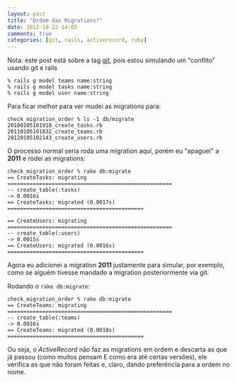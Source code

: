 ```yaml
---
layout: post
title: "Ordem das Migrations?"
date: 2012-10-22 14:03
comments: true
categories: [git, rails, activerecord, ruby]
---
```


Nota: este post está sobre a tag [git](/categories/git/), pois estou simulando um "conflito"
usando git e rails

    % rails g model teams name:string
    % rails g model tasks name:string
    % rails g model user name:string

Para ficar melhor para ver mudei as migrations para:

    check_migration_order % ls -1 db/migrate
    20100105101918_create_tasks.rb
    20110105101832_create_teams.rb
    20120105102143_create_users.rb

O processo normal seria roda uma migration aqui, porém eu "apaguei" a **2011** e rodei as migrations:

    check_migration_order % rake db:migrate
    == CreateTasks: migrating ====================================================
    -- create_table(:tasks)
    -> 0.0016s
    == CreateTasks: migrated (0.0017s) ===========================================

    == CreateUsers: migrating ====================================================
    -- create_table(:users)
    -> 0.0015s
    == CreateUsers: migrated (0.0016s) ===========================================

Agora eu adicionei a migration **2011** justamente para simular, por
exemplo, como se alguém tivesse mandado a migration posteriormente via
git.

Rodando o `rake db:migrate`:

    check_migration_order % rake db:migrate
    == CreateTeams: migrating ====================================================
    -- create_table(:teams)
    -> 0.0016s
    == CreateTeams: migrated (0.0018s) ===========================================

Ou seja, o _ActiveRecord_ não faz as migrations em ordem e descarta as
que já passou (como muitos pensam E como era até certas versões), ele
verifica as que não foram feitas e, claro, dando preferência para a ordem
no nome.
